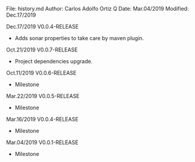 File:     history.md
Author:   Carlos Adolfo Ortiz Q
Date:     Mar.04/2019
Modified: Dec.17/2019

Dec.17/2019 V0.0.4-RELEASE
- Adds sonar properties to take care by maven plugin.

Oct.21/2019 V0.0.7-RELEASE
- Project dependencies upgrade.

Oct.11/2019 V0.0.6-RELEASE
- Milestone

Mar.22/2019 V0.0.5-RELEASE
- Milestone 

Mar.16/2019 V0.0.4-RELEASE
- Milestone

Mar.04/2019 V0.0.1-RELEASE
- Milestone 